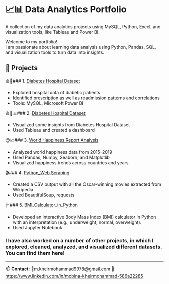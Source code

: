 # 📈📊 Data Analytics Portfolio
A collection of my data analytics projects using MySQL, Python, Excel, and visualization tools, like Tableau and Power BI.

Welcome to my portfolio!  
I am passionate about learning data analysis using Python, Pandas, SQL, and visualization tools to turn data into insights.

## 📑 Projects

🩸🏥### 1. [Diabetes Hospital Dataset](Project1-Diabetes)
- Explored hospital data of diabetic patients
- Identified prescription as well as readmission patterns and correlations
- Tools: MySQL, Microsoft Power BI
  
🩸🏥📊### 2. [Diabetes Hospital Dataset](Project2-Tableau-Visualization)
- Visualized some insights from Diabetes Hospital Dataset
- Used Tableau and created a dashboard

😊📈### 3. [World Happiness Report Analysis](Project3-World-Happiness-Records-in-Python)
- Analyzed world happiness data from 2015–2019
- Used Pandas, Numpy, Seaborn, and Matplotlib
- Visualized happiness trends across countries and years

🎬### 4. [Python_Web Scraping](Project4-Python-Web-Scraping)
- Created a CSV output with all the Oscar-winning movies extracted from Wikipedia
- Used BeautifulSoup, requests

🩺### 5. [BMI_Calculator_in_Python](Project5-Python-BMI-Calculator)
- Developed an interactive Body Mass Index (BMI) calculator in Python with an interpretation (e.g., underweight, normal, overweight).
- Used Jupyter Notebook

### I have also worked on a number of other projects, in which I explored, cleaned, analyzed, and visualized different datasets. You can find them here!

---
📫 **Contact:** 
📧m.kheirmohammad9978@gmail.com
📃https://www.linkedin.com/in/mobina-kheirmohammad-586a22285
